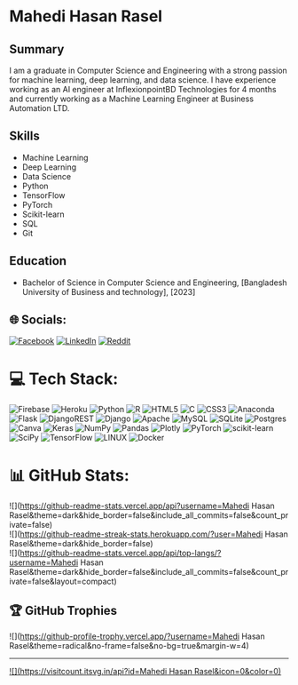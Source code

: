 # Mahedi Hasan Rasel

## Summary
I am a graduate in Computer Science and Engineering with a strong passion for machine learning, deep learning, and data science. I have experience working as an AI engineer at InflexionpointBD Technologies for 4 months and currently working as a Machine Learning Engineer at Business Automation LTD.

## Skills
- Machine Learning
- Deep Learning
- Data Science
- Python
- TensorFlow
- PyTorch
- Scikit-learn
- SQL
- Git

## Education
- Bachelor of Science in Computer Science and Engineering, [Bangladesh University of Business and technology], [2023]


## 🌐 Socials:
[![Facebook]()](https://facebook.com/https://www.facebook.com/mehedi182641/) [![LinkedIn]()](https://linkedin.com/in/https://www.linkedin.com/in/mahedi182641/) [![Reddit]()](https://reddit.com/user/u/Equivalent_Trash6614)

# 💻 Tech Stack:
![Firebase]() ![Heroku]() ![Python]() ![R]() ![HTML5]() ![C]() ![CSS3]() ![Anaconda]() ![Flask]() ![DjangoREST]() ![Django]() ![Apache]() ![MySQL]() ![SQLite]() ![Postgres]() ![Canva]() ![Keras]() ![NumPy]() ![Pandas]() ![Plotly]() ![PyTorch]() ![scikit-learn]() ![SciPy]() ![TensorFlow]() ![LINUX]() ![Docker]()

# 📊 GitHub Stats:
![](https://github-readme-stats.vercel.app/api?username=Mahedi Hasan Rasel&theme=dark&hide_border=false&include_all_commits=false&count_private=false)<br/>
![](https://github-readme-streak-stats.herokuapp.com/?user=Mahedi Hasan Rasel&theme=dark&hide_border=false)<br/>
![](https://github-readme-stats.vercel.app/api/top-langs/?username=Mahedi Hasan Rasel&theme=dark&hide_border=false&include_all_commits=false&count_private=false&layout=compact)

## 🏆 GitHub Trophies
![](https://github-profile-trophy.vercel.app/?username=Mahedi Hasan Rasel&theme=radical&no-frame=false&no-bg=true&margin-w=4)

---
[![](https://visitcount.itsvg.in/api?id=Mahedi Hasan Rasel&icon=0&color=0)](https://visitcount.itsvg.in)

<!-- Proudly created with GPRM ( https://gprm.itsvg.in ) -->
